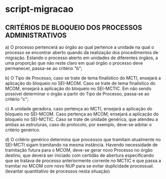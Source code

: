 # script-migracao


## CRITÉRIOS DE BLOQUEIO DOS PROCESSOS ADMINISTRATIVOS

a) O processo pertencerá ao órgão ao qual pertence a unidade na qual o processo se encontrar aberto quando da realização dos procedimentos de migração. Estando o processo aberto em unidades de diferentes órgãos, a uma proporção que não reste claro em qual órgão o processo deve permanecer, passa-se ao critério "b";

b) O Tipo de Processo, caso se trate de tema finalístico do MCTI, ensejará a aplicação do bloqueio no SEI-MCOM. Caso se trate de tema finalístico do MCOM, ensejará a aplicação do bloqueio no SEI-MCTIC. Em não sendo possível determinar o órgão a partir do Tipo de Processo, passa-se ao critério "c";

c) A unidade geradora, caso pertença ao MCTI, ensejará a aplicação do bloqueio no SEI-MCOM. Caso pertença ao MCOM, ensejará a aplicação do bloqueio no SEI-MCTIC. Caso se trate de unidade genérica, que atendeu a ambas as estruturas, caso do protocolo, por exemplo, deve-se adotar o critério genérico.

d) O critério genérico determina que processos que tramitam atualmente no SEI-MCTI sigam tramitando na mesma instância. Havendo necessidade de tramitação futura para o MCOM, deve-se gerar novo Processo no órgão destino, que deverá ser iniciado com certidão de abertura especificando que se tratava de processo anteriormente corrente no MCTIC e que passa a tramitar no MCOM com novo NUP para se evitar duplicidade processual. (levantar quantitativo de processos nesta situação)



